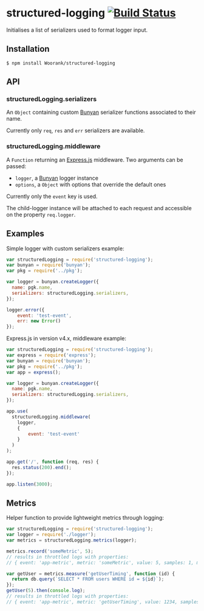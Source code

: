 # structured-logging [![Build Status][circle-image]][circle-url]

Initialises a list of serializers used to format logger input.

## Installation

```shell
$ npm install Woorank/structured-logging
```

## API

### structuredLogging.serializers

An ```Object``` containing custom [Bunyan](https://github.com/trentm/node-bunyan) serializer functions associated to their name.

Currently only ```req```, ```res``` and ```err``` serializers are available.

### structuredLogging.middleware

A ```Function``` returning an [Express.js](expressjs.com/en/4x/api.html) middleware.
Two arguments can be passed:

* ```logger```, a [Bunyan](https://github.com/trentm/node-bunyan) logger instance
* ```options```, a ```Object``` with options that override the default ones

Currently only the ```event``` key is used.

The child-logger instance will be attached to each request and accessible on the property ```req.logger```.

## Examples

Simple logger with custom serializers example:

```javascript
var structuredLogging = require('structured-logging');
var bunyan = require('bunyan');
var pkg = require('../pkg');

var logger = bunyan.createLogger({
  name: pgk.name,
  serializers: structuredLogging.serializers,
});

logger.error({
	event: 'test-event',
	err: new Error()
});
```

Express.js in version v4.x, middleware example:

```javascript
var structuredLogging = require('structured-logging');
var express = require('express');
var bunyan = require('bunyan');
var pkg = require('../pkg');
var app = express();

var logger = bunyan.createLogger({
  name: pgk.name,
  serializers: structuredLogging.serializers,
});

app.use(
  structuredLogging.middleware(
    logger,
    {
		event: 'test-event'
	}
  )
);

app.get('/', function (req, res) {
  res.status(200).end();
});

app.listen(3000);
```

## Metrics

Helper function to provide lightweight metrics through logging:

```js
var structuredLogging = require('structured-logging');
var logger = require('./logger');
var metrics = structuredLogging.metrics(logger);

metrics.record('someMetric', 5);
// results in throttled logs with properties:
// { event: 'app-metric', metric: 'someMetric', value: 5, samples: 1, min: 5, max: 5 }

var getUser = metrics.measure('getUserTiming', function (id) {
  return db.query(`SELECT * FROM users WHERE id = ${id}`);
});
getUser(5).then(console.log);
// results in throttled logs with properties:
// { event: 'app-metric', metric: 'getUserTiming', value: 1234, samples: 1, min: 1234, max: 1234 }
```

[circle-image]: https://circleci.com/gh/Woorank/structured-logging.svg
[circle-url]: https://circleci.com/gh/Woorank/structured-logging
